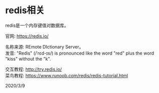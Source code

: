 # redis相关

redis是一个内存键值对数据库。  

官网: https://redis.io/  

名称来源: REmote DIctionary Server。  
发音: "Redis" (/ˈrɛd-ɪs/) is pronounced like the word "red" plus the word "kiss" without the "k".  

交互教程: http://try.redis.io/  
菜鸟教程: https://www.runoob.com/redis/redis-tutorial.html  


2020/3/9  
